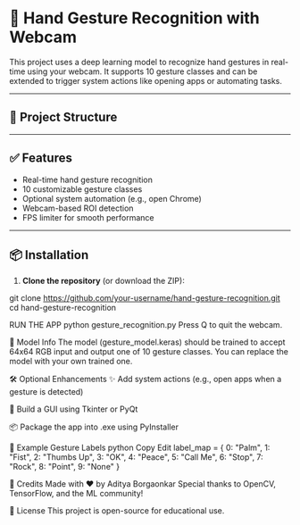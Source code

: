 # 🤚 Hand Gesture Recognition with Webcam

This project uses a deep learning model to recognize hand gestures in real-time using your webcam. It supports 10 gesture classes and can be extended to trigger system actions like opening apps or automating tasks.

---

## 📁 Project Structure


---

## ✅ Features

- Real-time hand gesture recognition
- 10 customizable gesture classes
- Optional system automation (e.g., open Chrome)
- Webcam-based ROI detection
- FPS limiter for smooth performance

---

## 📦 Installation

1. **Clone the repository** (or download the ZIP):

git clone https://github.com/your-username/hand-gesture-recognition.git
cd hand-gesture-recognition



RUN THE APP
python gesture_recognition.py
Press Q to quit the webcam.

🧠 Model Info
The model (gesture_model.keras) should be trained to accept 64x64 RGB input and output one of 10 gesture classes. You can replace the model with your own trained one.

🛠️ Optional Enhancements
✨ Add system actions (e.g., open apps when a gesture is detected)

🎨 Build a GUI using Tkinter or PyQt

📦 Package the app into .exe using PyInstaller


📌 Example Gesture Labels
python
Copy
Edit
label_map = {
    0: "Palm",
    1: "Fist",
    2: "Thumbs Up",
    3: "OK",
    4: "Peace",
    5: "Call Me",
    6: "Stop",
    7: "Rock",
    8: "Point",
    9: "None"
}


🙌 Credits
Made with ❤️ by Aditya Borgaonkar
Special thanks to OpenCV, TensorFlow, and the ML community!

📄 License
This project is open-source for educational use.











